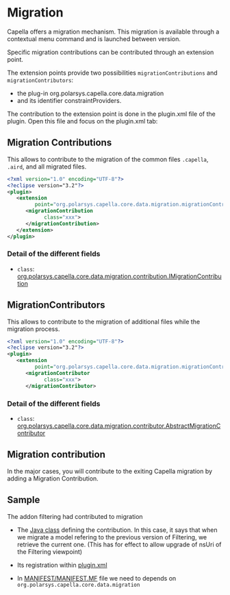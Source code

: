 # Migration

Capella offers a migration mechanism. This migration is available through a contextual menu command and is launched between version.

Specific migration contributions can be contributed through an extension point.

The extension points provide two possibilities `migrationContributions` and `migrationContributors`:

* the plug-in org.polarsys.capella.core.data.migration
* and its identifier constraintProviders.

The contribution to the extension point is done in the plugin.xml file of the plugin. Open this file and focus on the plugin.xml tab:

## Migration Contributions
This allows to contribute to the migration of the common files `.capella`, `.aird`, and all migrated files.

```xml
<?xml version="1.0" encoding="UTF-8"?>
<?eclipse version="3.2"?>
<plugin>
   <extension
         point="org.polarsys.capella.core.data.migration.migrationContributions">
      <migrationContribution
            class="xxx">
      </migrationContribution>
   </extension>
</plugin>
```

### Detail of the different fields

* `class`: [org.polarsys.capella.core.data.migration.contribution.IMigrationContribution](https://github.com/eclipse-capella/capella/blob/master/core/plugins/org.polarsys.capella.core.data.migration/src/org/polarsys/capella/core/data/migration/contribution/IMigrationContribution.java)

## MigrationContributors
This allows to contribute to the migration of additional files while the migration process.

```xml
<?xml version="1.0" encoding="UTF-8"?>
<?eclipse version="3.2"?>
<plugin>
   <extension
         point="org.polarsys.capella.core.data.migration.migrationContributors">
      <migrationContributor
            class="xxx">
      </migrationContributor>
```

### Detail of the different fields

* `class`: [org.polarsys.capella.core.data.migration.contributor.AbstractMigrationContributor](https://github.com/eclipse-capella/capella/blob/master/core/plugins/org.polarsys.capella.core.data.migration/src/org/polarsys/capella/core/data/migration/contributor/AbstractMigrationContributor.java)

## Migration contribution

In the major cases, you will contribute to the exiting Capella migration by adding a Migration Contribution.

## Sample

The addon filtering had contributed to migration

* The [Java class](https://github.com/eclipse-capella/capella-filtering/blob/v1.5.2/plugins/org.polarsys.capella.filtering.migration/src/org/polarsys/capella/filtering/migration/contribution/FilteringMigrationContribution.java#L28-L32) defining the contribution. In this case, it says that when we migrate a model refering to the previous version of Filtering, we retrieve the current one. (This has for effect to allow upgrade of nsUri of the Filtering viewpoint)

* Its registration within [plugin.xml](https://github.com/eclipse-capella/capella-filtering/blob/v1.5.0/plugins/org.polarsys.capella.filtering.migration/plugin.xml#L19-L21)

* In [MANIFEST/MANIFEST.MF](https://github.com/eclipse-capella/capella-filtering/blob/v1.5.0/plugins/org.polarsys.capella.filtering.migration/META-INF/MANIFEST.MF#L11) file we need to depends on `org.polarsys.capella.core.data.migration`
